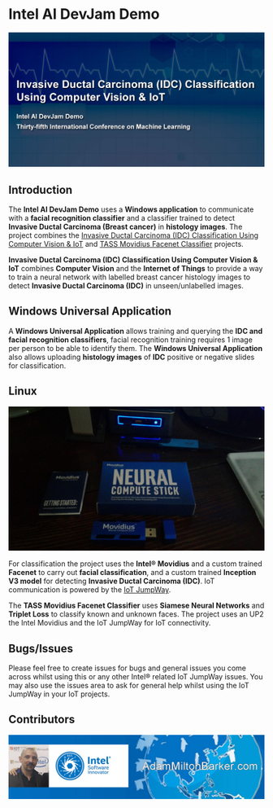# Intel AI DevJam Demo

![Intel® Movidius](IDC-Classifier/images/IDC-Classification.jpg)

## Introduction

The **Intel AI DevJam Demo** uses a **Windows application** to communicate with a **facial recognition classifier** and a classifier trained to detect **Invasive Ductal Carcinoma (Breast cancer)** in **histology images**. The project combines the  [Invasive Ductal Carcinoma (IDC) Classification Using Computer Vision & IoT](https://github.com/iotJumpway/IoT-JumpWay-Intel-Examples/tree/master/Intel-Movidius/IDC-Classification "Invasive Ductal Carcinoma (IDC) Classification Using Computer Vision & IoT") and [TASS Movidius Facenet Classifier](https://github.com/iotJumpway/IoT-JumpWay-Intel-Examples/tree/master/Intel-Movidius/TASS/Facenet "TASS Movidius Facenet Classifier") projects.

**Invasive Ductal Carcinoma (IDC) Classification Using Computer Vision & IoT** combines **Computer Vision** and the **Internet of Things** to provide a way to train a neural network with labelled breast cancer histology images to detect **Invasive Ductal Carcinoma (IDC)** in unseen/unlabelled images.

## Windows Universal Application

A **Windows Universal Application** allows training and querying the **IDC and facial recognition classifiers**, facial recognition training requires 1 image per person to be able to identify them. The **Windows Universal Application** also allows uploading **histology images** of **IDC** positive or negative slides for classification. 

## Linux

![Intel® Movidius](IDC-Classifier/images/Movidius.jpg)

For classification the project uses the **Intel® Movidius** and a custom trained **Facenet** to carry out **facial classification**, and a custom trained **Inception V3 model** for detecting **Invasive Ductal Carcinoma (IDC)**. IoT communication is powered by the [IoT JumpWay](https://iot.techbubbletechnologies.com "IoT JumpWay").

The **TASS Movidius Facenet Classifier** uses **Siamese Neural Networks** and **Triplet Loss** to classify known and unknown faces. The project uses an UP2 the Intel Movidius and the IoT JumpWay for IoT connectivity.

## Bugs/Issues

Please feel free to create issues for bugs and general issues you come across whilst using this or any other Intel® related IoT JumpWay issues. You may also use the issues area to ask for general help whilst using the IoT JumpWay in your IoT projects.

## Contributors

[![Adam Milton-Barker, Intel® Software Innovator](../images/Intel-Software-Innovator.jpg)](https://github.com/AdamMiltonBarker)

